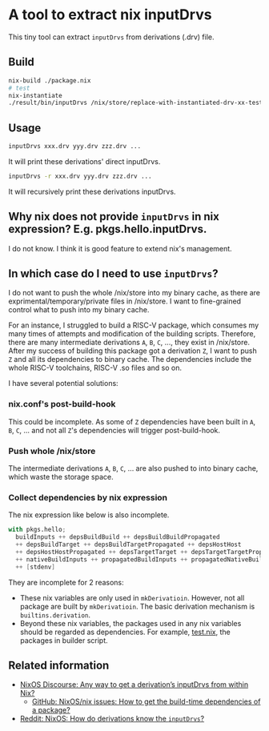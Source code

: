 # A tool to extract nix inputDrvs

This tiny tool can extract `inputDrvs` from derivations (.drv) file.

## Build

```bash
nix-build ./package.nix
# test
nix-instantiate
./result/bin/inputDrvs /nix/store/replace-with-instantiated-drv-xx-test-inputDrvs.drv
```

## Usage

```bash
inputDrvs xxx.drv yyy.drv zzz.drv ...
```

It will print these derivations' direct inputDrvs.

```bash
inputDrvs -r xxx.drv yyy.drv zzz.drv ...
```

It will recursively print these derivations inputDrvs.

## Why nix does not provide `inputDrvs` in nix expression? E.g. pkgs.hello.inputDrvs.

I do not know.
I think it is good feature to extend nix's management.

## In which case do I need to use `inputDrvs`?

I do not want to push the whole /nix/store into my binary cache,
as there are exprimental/temporary/private files in /nix/store.
I want to fine-grained control what to push into my binary cache.

For an instance, I struggled to build a RISC-V package, which consumes my many times of attempts and modification of the building scripts.
Therefore, there are many intermediate derivations `A`, `B`, `C`, ..., they exist in /nix/store.
After my success of building this package got a derivation `Z`, I want to push `Z` and all its dependencies to binary cache.
The dependencies include the whole RISC-V toolchains, RISC-V .so files and so on.

I have several potential solutions:

### nix.conf's post-build-hook

This could be incomplete.
As some of `Z` dependencies have been built in `A`, `B`, `C`, ... and not all `Z`'s dependencies will trigger post-build-hook.

### Push whole /nix/store

The intermediate derivations `A`, `B`, `C`, ... are also pushed to into binary cache, which waste the storage space.

### Collect dependencies by nix expression

The nix expression like below is also incomplete.

```nix
with pkgs.hello;
  buildInputs ++ depsBuildBuild ++ depsBuildBuildPropagated
  ++ depsBuildTarget ++ depsBuildTargetPropagated ++ depsHostHost
  ++ depsHostHostPropagated ++ depsTargetTarget ++ depsTargetTargetPropagated
  ++ nativeBuildInputs ++ propagatedBuildInputs ++ propagatedNativeBuildInputs
  ++ [stdenv]
```

They are incomplete for 2 reasons:

* These nix variables are only used in `mkDerivatioin`.
  However, not all package are built by `mkDerivatioin`.
  The basic derivation mechanism is `builtins.derivation`.
* Beyond these nix variables, the packages used in any nix variables should be regarded as dependencies.
  For example, [test.nix](./test.nix), the packages in builder script.

## Related information

* [NixOS Discourse: Any way to get a derivation’s inputDrvs from within Nix?](https://discourse.nixos.org/t/any-way-to-get-a-derivations-inputdrvs-from-within-nix/7212)
  * [GitHub: NixOS/nix issues: How to get the build-time dependencies of a package?](https://github.com/NixOS/nix/issues/1245#issuecomment-401642781)
* [Reddit: NixOS: How do derivations know the `inputDrvs`?](https://www.reddit.com/r/NixOS/comments/ooe7yc/how_do_derivations_know_the_inputdrvs/)
